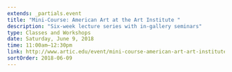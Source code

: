```yaml
---
extends: _partials.event
title: "Mini-Course: American Art at the Art Institute "
description: "Six-week lecture series with in-gallery seminars"
type: Classes and Workshops
date: Saturday, June 9, 2018
time: 11:00am–12:30pm
link: http://www.artic.edu/event/mini-course-american-art-art-institute
sortOrder: 2018-06-09
---
```

